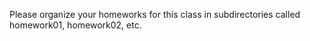 Please organize your homeworks for this class in subdirectories called
homework01, homework02, etc.


